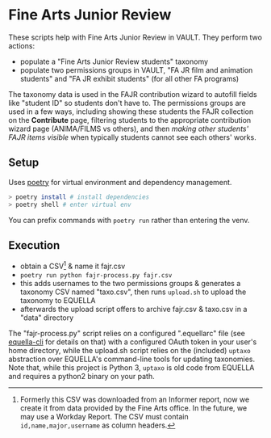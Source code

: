 # Fine Arts Junior Review

These scripts help with Fine Arts Junior Review in VAULT. They perform two actions:

- populate a "Fine Arts Junior Review students" taxonomy
- populate two permissions groups in VAULT, "FA JR film and animation students" and "FA JR exhibit students" (for all other FA programs)

The taxonomy data is used in the FAJR contribution wizard to autofill fields like "student ID" so students don't have to. The permissions groups are used in a few ways, including showing these students the FAJR collection on the **Contribute** page, filtering students to the appropriate contribution wizard page (ANIMA/FILMS vs others), and then _making other students' FAJR items visible_ when typically students cannot see each others' works.

## Setup

Uses [poetry](https://python-poetry.org) for virtual environment and dependency management.

```sh
> poetry install # install dependencies
> poetry shell # enter virtual env
```

You can prefix commands with `poetry run` rather than entering the venv.

## Execution

- obtain a CSV[^1] & name it fajr.csv
- `poetry run python fajr-process.py fajr.csv`
- this adds usernames to the two permissions groups & generates a taxonomy CSV named "taxo.csv", then runs `upload.sh` to upload the taxonomy to EQUELLA
- afterwards the upload script offers to archive fajr.csv & taxo.csv in a "data" directory

The "fajr-process.py" script relies on a configured ".equellarc" file (see [equella-cli](https://github.com/cca/equella_cli) for details on that) with a configured OAuth token in your user's home directory, while the upload.sh script relies on the (included) `uptaxo` abstraction over EQUELLA's command-line tools for updating taxonomies. Note that, while this project is Python 3, `uptaxo` is old code from EQUELLA and requires a python2 binary on your path.

[^1]: Formerly this CSV was downloaded from an Informer report, now we create it from data provided by the Fine Arts office. In the future, we may use a Workday Report. The CSV must contain `id,name,major,username` as column headers.
